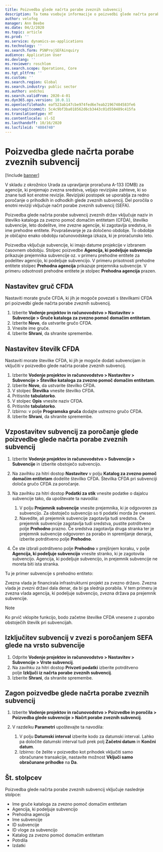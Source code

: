 ```yaml
---
title: Poizvedba glede načrta porabe zveznih subvencij
description: Ta tema vsebuje informacije o poizvedbi glede načrta porabe zveznih subvencij.
author: velofog
manager: Ann Beebe
ms.date: 04/2/2020
ms.topic: article
ms.prod: ''
ms.service: dynamics-ax-applications
ms.technology: ''
ms.search.form: PSNProjSEFAinquiry
audience: Application User
ms.devlang: ''
ms.reviewer: roschlom
ms.search.scope: Operations, Core
ms.tgt_pltfrm: ''
ms.custom: ''
ms.search.region: Global
ms.search.industry: public sector
ms.author: andchoi
ms.search.validFrom: 2020-4-01
ms.dyn365.ops.version: 10.0.11
ms.openlocfilehash: eaf523ab147cbe974fed6e7eab21967404583fe6
ms.sourcegitcommit: 5c4c9bf3ba018562d6cb3443c01d550489c415fa
ms.translationtype: HT
ms.contentlocale: sl-SI
ms.lasthandoff: 10/16/2020
ms.locfileid: "4084740"
---
```

# <a name="schedule-of-expenditures-of-federal-awards-inquiry"></a>Poizvedba glede načrta porabe zveznih subvencij

[!include [banner](../includes/banner.md)]

V skladu z okrožnico Urada za upravljanje proračuna A-133 (OMB) za agencije, ki prejemajo zvezna sredstva, veljajo revizijske zahteve, ki so znane tudi kot enotne revizije. Revizijski postopek se uporablja za redno poročanje o prihodkih in odhodkih glede zveznih subvencij. Del poročila o enotni reviziji vključuje načrt porabe zveznih subvencij (SEFA).

Poizvedba glede načrta porabe subvencij zveznih držav vključuje naziv in številko kataloga za zvezno pomoč domačim entitetam (CFDA), številko subvencije, leto dodelitve, ime zvezne agencije, ki zagotavlja sredstva, in ime prehodne entitete. Povpraševanje je za določeno obdobje. To obdobje je običajno enako obdobju računovodskega izkaza, ki je proračunsko leto.

Poizvedba vključuje subvencije, ki imajo datume projekcije v izbranem časovnem obdobju. Stolpec poizvedbe **Agencija, ki podeljuje subvencijo** prikazuje prejemnika subvencije oz. v primeru prehodne entitete za podelitev agencijo, ki podeljuje subvencijo. V primeru prisotnosti prehodne entitete stolpec **Prehodna agencija** prikazuje prejemnika subvencije. V primeru odsotnosti prehodne entitete je stolpec **Prehodna agencija** prazen.

## <a name="set-up-the-cfda-clusters"></a>Nastavitev gruč CFDA

Nastaviti morate gruče CFDA, ki jih je mogoče povezati s številkami CFDA pri poizvedbi glede načrta porabe zveznih subvencij.

1. Izberite **Vodenje projektov in računovodstvo \> Nastavitev \> Subvencije \> Gruče kataloga za zvezno pomoč domačim entitetam**.
2. Izberite **Novo**, da ustvarite gručo CFDA.
3. Vnesite ime gruče.
4. Izberite **Shrani**, da shranite spremembe.

## <a name="set-up-cfda-numbers"></a>Nastavitev številk CFDA

Nastaviti morate številke CFDA, ki jih je mogoče dodati subvencijam in vključiti v poizvedbo glede načrta porabe zveznih subvencij.

1. Izberite **Vodenje projektov in računovodstvo \> Nastavitev \> Subvencije \> Številke kataloga za zvezno pomoč domačim entitetam**.
2. Izberite **Novo**, da ustvarite številko CFDA.
3. V stolpec **Številka** vnesite številko CFDA.
4. Pritisnite **tabulatorko**.
5. V stolpec **Opis** vnesite naziv CFDA.
6. Pritisnite **tabulatorko**.
7. Izbirno: v polje **Programska gruča** dodajte ustrezno gručo CFDA.
8. Izberite **Shrani**, da shranite spremembe.

## <a name="set-up-grants-to-report-for-the-schedule-of-expenditures-of-federal-awards-inquiry"></a>Vzpostavitev subvencij za poročanje glede poizvedbe glede načrta porabe zveznih subvencij

1. Izberite **Vodenje projektov in računovodstvo \> Subvencije \> Subvencije** in izberite obstoječo subvencijo.
2. Na zavihku za hitri dostop **Nastavitev** v polju **Katalog za zvezno pomoč domačim entitetam** dodelite številko CFDA. Številka CFDA pri subvenciji določa gručo CFDA za poročanje.
3. Na zavihku za hitri dostop **Podatki za stik** vnesite podatke o dajalcu subvencije tako, da upoštevate ta navodila:

    1. V polju **Prejemnik subvencije** vnesite prejemnika, ki je odgovoren za subvencijo. Za obstoječo subvencijo so ti podatki morda že vneseni.
    2. Navedite, ali prejemnik subvencije zagotavlja tudi sredstva. Če prejemnik subvencije zagotavlja tudi sredstva, pustite potrditveno polje **Prehodno** prazno. Če sredstva zagotavlja druga stranka ter je prejemnik subvencije odgovoren za porabo in spremljanje denarja, izberite potrditveno polje **Prehodno**.

4. Če ste izbrali potrditveno polje **Prehodno** v prejšnjem koraku, v polje **Agencija, ki podeljuje subvencijo** vnesite stranko, ki je zagotovila subvencijo. Agencija, ki podeljuje subvencijo, in prejemnik subvencije ne moreta biti ista stranka.

Tu je primer subvencije s prehodno entiteto:

Zvezna vlada je financirala infrastrukturni projekt za zvezno državo. Zvezna vlada je zvezni državi dala denar, da bi ga slednja porabila. V tem primeru je zvezna vlada agencija, ki podeljuje subvencijo, zvezna država pa prejemnik subvencije.

> [!NOTE] 
> Ko prvič vklopite funkcijo, bodo začetne številke CFDA vnesene z uporabo obstoječih številk pri subvencijah.

## <a name="exclude-grants-from-sefa-reporting-based-on-the-grant-type"></a>Izključitev subvencij v zvezi s poročanjem SEFA glede na vrsto subvencije

1. Odprite **Vodenje projektov in računovodstvo \> Nastavitev \> Subvencije \> Vrste subvencij**.
2. Na zavihku za hitri dostop **Privzeti podatki** izberite potrditveno polje **Izključi iz načrta porabe zveznih subvencij**.
3. Izberite **Shrani**, da shranite spremembe.

## <a name="run-the-schedule-of-expenditures-of-federal-awards-inquiry"></a>Zagon poizvedbe glede načrta porabe zveznih subvencij

1. Izberite **Vodenje projektov in računovodstvo \> Poizvedbe in poročila \> Poizvedba glede subvencije \> Načrt porabe zveznih subvencij**.
2. V razdelku **Parametri** upoštevajte ta navodila:

    1. V polju **Datumski interval** izberite kodo za datumski interval. Lahko pa določite datumski interval tudi prek polj **Začetni datum** in **Končni datum**.
    2. Izbirno: če želite v poizvedbo kot prihodek vključiti samo obračunane transakcije, nastavite možnost **Vključi samo obračunane prihodke** na **Da**.

## <a name="columns"></a>Št. stolpcev

Poizvedba glede načrta porabe zveznih subvencij vključuje naslednje stolpce:

- Ime gruče kataloga za zvezno pomoč domačim entitetam
- Agencija, ki podeljuje subvencijo
- Prehodna agencija
- Ime subvencije
- ID subvencije
- ID vloge za subvencijo
- Katalog za zvezno pomoč domačim entitetam
- Potrdila
- Izdatki
